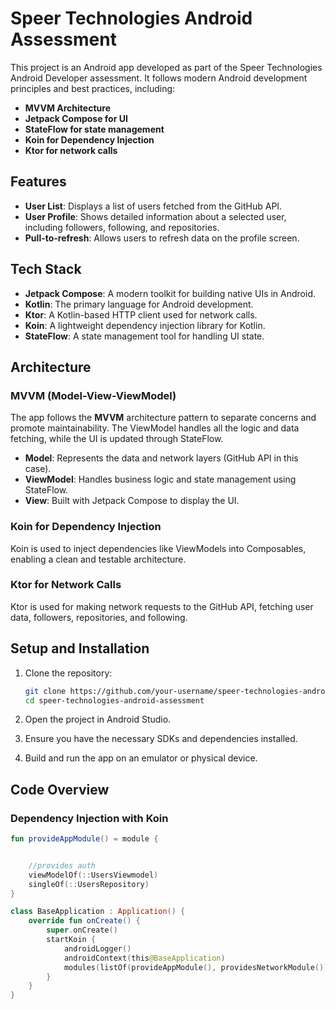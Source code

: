 # Speer Technologies Android Assessment

This project is an Android app developed as part of the Speer Technologies Android Developer assessment. It follows modern Android development principles and best practices, including:

- **MVVM Architecture**
- **Jetpack Compose for UI**
- **StateFlow for state management**
- **Koin for Dependency Injection**
- **Ktor for network calls**

## Features

- **User List**: Displays a list of users fetched from the GitHub API.
- **User Profile**: Shows detailed information about a selected user, including followers, following, and repositories.
- **Pull-to-refresh**: Allows users to refresh data on the profile screen.

## Tech Stack

- **Jetpack Compose**: A modern toolkit for building native UIs in Android.
- **Kotlin**: The primary language for Android development.
- **Ktor**: A Kotlin-based HTTP client used for network calls.
- **Koin**: A lightweight dependency injection library for Kotlin.
- **StateFlow**: A state management tool for handling UI state.

## Architecture

### MVVM (Model-View-ViewModel)

The app follows the **MVVM** architecture pattern to separate concerns and promote maintainability. The ViewModel handles all the logic and data fetching, while the UI is updated through StateFlow.

- **Model**: Represents the data and network layers (GitHub API in this case).
- **ViewModel**: Handles business logic and state management using StateFlow.
- **View**: Built with Jetpack Compose to display the UI.

### Koin for Dependency Injection

Koin is used to inject dependencies like ViewModels into Composables, enabling a clean and testable architecture.

### Ktor for Network Calls

Ktor is used for making network requests to the GitHub API, fetching user data, followers, repositories, and following.

## Setup and Installation

1. Clone the repository:

    ```bash
    git clone https://github.com/your-username/speer-technologies-android-assessment.git
    cd speer-technologies-android-assessment
    ```

2. Open the project in Android Studio.

3. Ensure you have the necessary SDKs and dependencies installed.

4. Build and run the app on an emulator or physical device.

## Code Overview

### Dependency Injection with Koin

```kotlin
fun provideAppModule() = module {


    //provides auth
    viewModelOf(::UsersViewmodel)
    singleOf(::UsersRepository)
}

class BaseApplication : Application() {
    override fun onCreate() {
        super.onCreate()
        startKoin {
            androidLogger()
            androidContext(this@BaseApplication)
            modules(listOf(provideAppModule(), providesNetworkModule()))
        }
    }
}
